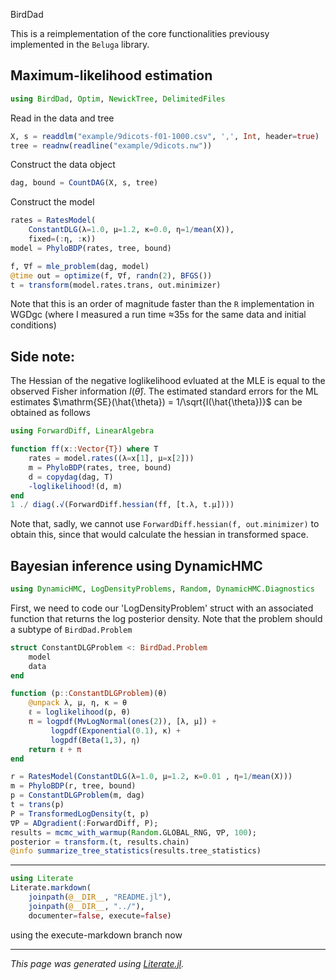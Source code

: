 BirdDad

This is a reimplementation of the core functionalities previousy implemented in
the `Beluga` library.

## Maximum-likelihood estimation

```julia
using BirdDad, Optim, NewickTree, DelimitedFiles
```

Read in the data and tree

```julia
X, s = readdlm("example/9dicots-f01-1000.csv", ',', Int, header=true)
tree = readnw(readline("example/9dicots.nw"))
```

Construct the data object

```julia
dag, bound = CountDAG(X, s, tree)
```

Construct the model

```julia
rates = RatesModel(
    ConstantDLG(λ=1.0, μ=1.2, κ=0.0, η=1/mean(X)),
    fixed=(:η, :κ))
model = PhyloBDP(rates, tree, bound)

f, ∇f = mle_problem(dag, model)
@time out = optimize(f, ∇f, randn(2), BFGS())
t = transform(model.rates.trans, out.minimizer)
```

Note that this is an order of magnitude faster than the `R` implementation in WGDgc (where I measured a run time ≈35s for the same data and initial conditions)

## Side note:
The Hessian of the negative loglikelihood evluated at the MLE is equal to the observed Fisher information $I(\hat{\theta})$. The estimated standard errors for the ML estimates $\mathrm{SE}(\hat{\theta}) = 1/\sqrt{I(\hat{\theta})}$ can be obtained as follows

```julia
using ForwardDiff, LinearAlgebra

function ff(x::Vector{T}) where T
    rates = model.rates((λ=x[1], μ=x[2]))
    m = PhyloBDP(rates, tree, bound)
    d = copydag(dag, T)
    -loglikelihood!(d, m)
end
1 ./ diag(.√(ForwardDiff.hessian(ff, [t.λ, t.μ])))
```

Note that, sadly, we cannot use `ForwardDiff.hessian(f, out.minimizer)` to obtain this, since that would calculate the hessian in transformed space.

## Bayesian inference using DynamicHMC

```julia
using DynamicHMC, LogDensityProblems, Random, DynamicHMC.Diagnostics
```

First, we need to code our 'LogDensityProblem' struct with an associated
function that returns the log posterior density. Note that the problem should
a subtype of `BirdDad.Problem`

```julia
struct ConstantDLGProblem <: BirdDad.Problem
    model
    data
end

function (p::ConstantDLGProblem)(θ)
    @unpack λ, μ, η, κ = θ
    ℓ = loglikelihood(p, θ)
    π = logpdf(MvLogNormal(ones(2)), [λ, μ]) +
         logpdf(Exponential(0.1), κ) +
         logpdf(Beta(1,3), η)
    return ℓ + π
end

r = RatesModel(ConstantDLG(λ=1.0, μ=1.2, κ=0.01 , η=1/mean(X)))
m = PhyloBDP(r, tree, bound)
p = ConstantDLGProblem(m, dag)
t = trans(p)
P = TransformedLogDensity(t, p)
∇P = ADgradient(:ForwardDiff, P);
results = mcmc_with_warmup(Random.GLOBAL_RNG, ∇P, 100);
posterior = transform.(t, results.chain)
@info summarize_tree_statistics(results.tree_statistics)
```

------------------------------------------------------------------------------

```julia
using Literate
Literate.markdown(
    joinpath(@__DIR__, "README.jl"),
    joinpath(@__DIR__, "../"),
    documenter=false, execute=false)
```

using the execute-markdown branch now

---

*This page was generated using [Literate.jl](https://github.com/fredrikekre/Literate.jl).*

